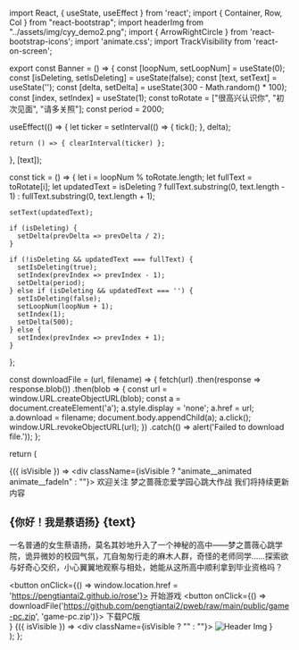 import React, { useState, useEffect } from 'react';
import { Container, Row, Col } from "react-bootstrap";
import headerImg from "../assets/img/cyy_demo2.png";
import { ArrowRightCircle } from 'react-bootstrap-icons';
import 'animate.css';
import TrackVisibility from 'react-on-screen';

export const Banner = () => {
  const [loopNum, setLoopNum] = useState(0);
  const [isDeleting, setIsDeleting] = useState(false);
  const [text, setText] = useState('');
  const [delta, setDelta] = useState(300 - Math.random() * 100);
  const [index, setIndex] = useState(1);
  const toRotate = ["很高兴认识你", "初次见面", "请多关照"];
  const period = 2000;

  useEffect(() => {
    let ticker = setInterval(() => {
      tick();
    }, delta);

    return () => { clearInterval(ticker) };
  }, [text]);

  const tick = () => {
    let i = loopNum % toRotate.length;
    let fullText = toRotate[i];
    let updatedText = isDeleting ? fullText.substring(0, text.length - 1) : fullText.substring(0, text.length + 1);

    setText(updatedText);

    if (isDeleting) {
      setDelta(prevDelta => prevDelta / 2);
    }

    if (!isDeleting && updatedText === fullText) {
      setIsDeleting(true);
      setIndex(prevIndex => prevIndex - 1);
      setDelta(period);
    } else if (isDeleting && updatedText === '') {
      setIsDeleting(false);
      setLoopNum(loopNum + 1);
      setIndex(1);
      setDelta(500);
    } else {
      setIndex(prevIndex => prevIndex + 1);
    }
  };

  const downloadFile = (url, filename) => {
    fetch(url)
      .then(response => response.blob())
      .then(blob => {
        const url = window.URL.createObjectURL(blob);
        const a = document.createElement('a');
        a.style.display = 'none';
        a.href = url;
        a.download = filename;
        document.body.appendChild(a);
        a.click();
        window.URL.revokeObjectURL(url);
      })
      .catch(() => alert('Failed to download file.'));
  };

  return (
    <section className="banner" id="home">
      <Container>
        <Row className="align-items-center">
          <Col xs={12} md={6} xl={7}>
            <TrackVisibility>
              {({ isVisible }) =>
                <div className={isVisible ? "animate__animated animate__fadeIn" : ""}>
                  <span className="tagline">欢迎关注 梦之蔷薇恋爱学园心跳大作战 我们将持续更新内容</span>
                  <h1>{`你好！我是蔡语扬`} <span className="txt-rotate" dataPeriod="1000" data-rotate='[ "很高兴认识你", "初次见面", "请多关照" ]'><span className="wrap">{text}</span></span></h1>
                  <p>一名普通的女生蔡语扬，莫名其妙地升入了一个神秘的高中——梦之蔷薇心跳学院，诡异微妙的校园气氛，兀自匆匆行走的麻木人群，奇怪的老师同学……探索欲与好奇心交织，小心翼翼地观察与相处，她能从这所高中顺利拿到毕业资格吗？</p>
                  <div className="button-container">
                    <button onClick={() => window.location.href = 'https://pengtiantai2.github.io/rose'}>
                      开始游戏 <ArrowRightCircle size={20} />
                    </button>
                    <button onClick={() => downloadFile('https://github.com/pengtiantai2/pweb/raw/main/public/game-pc.zip', 'game-pc.zip')}>
                      下载PC版 <ArrowRightCircle size={20} />
                    </button>
                  </div>
                </div>
              }
            </TrackVisibility>
          </Col>
          <Col xs={12} md={6} xl={5}>
            <TrackVisibility>
              {({ isVisible }) =>
                <div className={isVisible ? "" : ""}>
                  <img src={headerImg} alt="Header Img" />
                </div>
              }
            </TrackVisibility>
          </Col>
        </Row>
      </Container>
    </section>
  );
};
